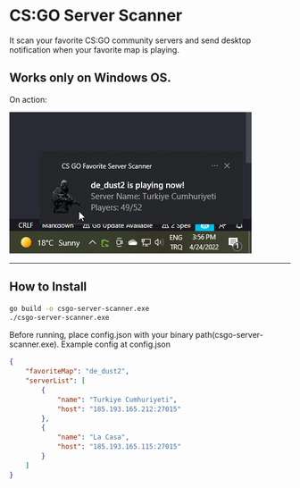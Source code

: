 # CS:GO Server Scanner

It scan your favorite CS:GO community servers and send desktop notification when your favorite map is playing.

## Works only on Windows OS.

On action:


![Alt text](ss.png?raw=true "SS")

______________
## How to Install

``` sh
go build -o csgo-server-scanner.exe
./csgo-server-scanner.exe
```

Before running, place config.json with your binary path(csgo-server-scanner.exe). Example config at config.json

``` JSON
{
    "favoriteMap": "de_dust2",
    "serverList": [
        {
            "name": "Turkiye Cumhuriyeti",
            "host": "185.193.165.212:27015"
        },
        {
            "name": "La Casa",
            "host": "185.193.165.115:27015"
        }
    ]
}
```
